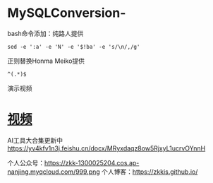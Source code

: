 # MySQLConversion-

bash命令添加：纯路人提供
```
sed -e ':a' -e 'N' -e '$!ba' -e 's/\n/,/g'

````

正则替换Honma Meiko提供
```
^(.*)$
```


演示视频

# [视频]([https://gamma.app/signup?r=sqgovd3iif5btr4](https://zkk-1300025204.cos.ap-nanjing.myqcloud.com/20230718-101306.mp4)https://zkk-1300025204.cos.ap-nanjing.myqcloud.com/20230718-101306.mp4)

AI工具大合集更新中
https://yv4kfv1n3j.feishu.cn/docx/MRyxdaqz8ow5RjxyL1ucrvOYnnH

个人公众号：https://zkk-1300025204.cos.ap-nanjing.myqcloud.com/999.png
个人博客：https://zkkis.github.io/
